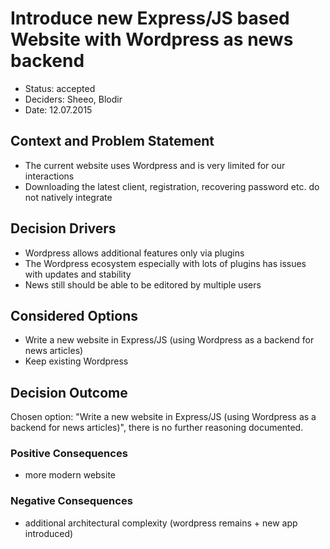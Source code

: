 # Introduce new Express/JS based Website with Wordpress as news backend

* Status: accepted
* Deciders: Sheeo, Blodir
* Date: 12.07.2015

## Context and Problem Statement

* The current website uses Wordpress and is very limited for our interactions
* Downloading the latest client, registration, recovering password etc. do not natively integrate

## Decision Drivers <!-- optional -->

* Wordpress allows additional features only via plugins
* The Wordpress ecosystem especially with lots of plugins has issues with updates and stability
* News still should be able to be editored by multiple users

## Considered Options

* Write a new website in Express/JS (using Wordpress as a backend for news articles)
* Keep existing Wordpress

## Decision Outcome

Chosen option: "Write a new website in Express/JS (using Wordpress as a backend for news articles)", there is no further reasoning documented.

### Positive Consequences <!-- optional -->

* more modern website

### Negative Consequences <!-- optional -->

* additional architectural complexity (wordpress remains + new app introduced)
